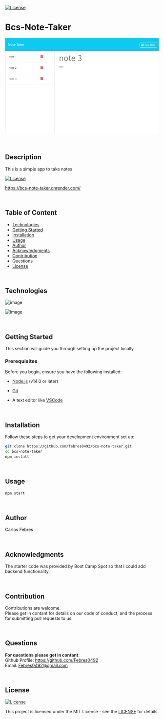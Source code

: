 [![License](https://img.shields.io/badge/License:-MIT-green?labelColor=grey&style=for-the-badge)](https://opensource.org/licenses/MIT)


# Bcs-Note-Taker

![screenshot](screenshot.png)

<br>

## Description

This is a simple app to take notes

[![License](https://img.shields.io/badge/go_to_live_app_>>-darkgreen?&style=for-the-badge)](https://bcs-note-taker.onrender.com/)  

https://bcs-note-taker.onrender.com/

<br>

## Table of Content
- [Technologies](#technologies)
- [Getting Started](#getting-started)
- [Installation](#installation)
- [Usage](#usage)
- [Author](#author)
- [Acknowledgments](#acknowledgments)
- [Contribution](#contribution)
- [Questions](#questions)
- [License](#license)

<br>

## Technologies

![image](https://img.shields.io/badge/Node_js-darkgreen?style=for-the-badge&logo=nodedotjs&logoColor=white)

![image](https://img.shields.io/badge/Express_js-000000?style=for-the-badge&logo=express&logoColor=white)  

<br>


## Getting Started

This section will guide you through setting up the project locally.

### Prerequisites

Before you begin, ensure you have the following installed:

- [Node.js](https://nodejs.org/) (v14.0 or later)

- [Git](https://git-scm.com/)

- A text editor like [VSCode](https://code.visualstudio.com/)

<br>

## Installation
Follow these steps to get your development environment set up:
```bash
git clone https://github.com/febres0492/bcs-note-taker.git
cd bcs-note-taker
npm install
```

<br>

## Usage
```bash
npm start
```

<br>

## Author
Carlos Febres

<br>

## Acknowledgments
The starter code was provided by Boot Camp Spot so that I could add backend functionality.

<br>

## Contribution
Contributions are welcome.  
Please get in contant for details on our code of conduct, and the process for submitting pull requests to us.

<br>


## Questions
**For questions please get in contant:**  
Github Profile: https://github.com/Febres0492  
Email: Febres0492@gmail.com

<br>


## License

[![License](https://img.shields.io/badge/License-MIT-green?labelColor=gray&style=for-the-badge)](https://opensource.org/licenses/MIT)

This project is licensed under the MIT License - see the [LICENSE](https://opensource.org/licenses/MIT) for details.
